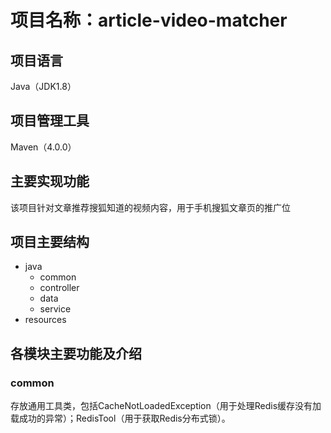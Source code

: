 # 项目名称：article-video-matcher
## 项目语言
Java（JDK1.8）
## 项目管理工具
Maven（4.0.0）
## 主要实现功能
该项目针对文章推荐搜狐知道的视频内容，用于手机搜狐文章页的推广位
## 项目主要结构
* java
  * common
  * controller
  * data
  * service
* resources
## 各模块主要功能及介绍
### common
存放通用工具类，包括CacheNotLoadedException（用于处理Redis缓存没有加载成功的异常）；RedisTool（用于获取Redis分布式锁）。



